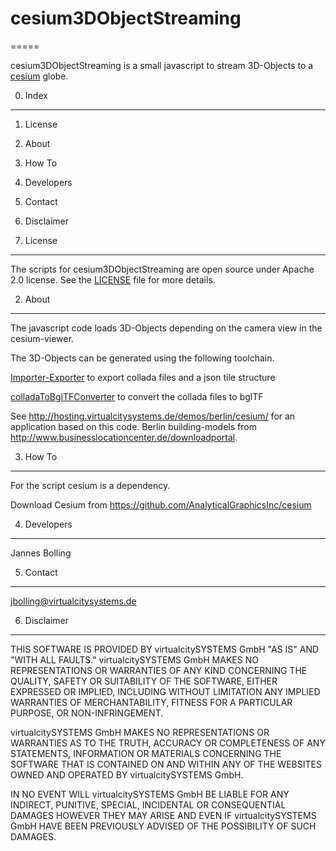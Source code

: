 # cesium3DObjectStreaming
=====

cesium3DObjectStreaming is a small javascript to stream 3D-Objects to a [cesium](http://cesiumjs.org/) globe.


0. Index
--------

1. License
2. About
3. How To
4. Developers
5. Contact
6. Disclaimer


1. License
----------

The scripts for cesium3DObjectStreaming are open source under Apache 2.0 license.
See the [LICENSE](https://github.com/virtualcitySYSTEMS/cesium3DObjectStreaming/blob/master/LICENSE) file for more details. 


2. About
----------

The javascript code loads 3D-Objects depending on the camera view in the cesium-viewer.   


The 3D-Objects can be generated using the following toolchain. 

[Importer-Exporter](https://github.com/virtualcitySYSTEMS/importer-exporter) to export collada files and a json tile structure

[colladaToBglTFConverter](https://github.com/virtualcitySYSTEMS/colladaToBglTFConverter) to convert the collada files to bglTF

See http://hosting.virtualcitysystems.de/demos/berlin/cesium/ for an application based on this code. 
Berlin building-models from http://www.businesslocationcenter.de/downloadportal.


3. How To
----------

For the script cesium is a dependency.

Download Cesium from https://github.com/AnalyticalGraphicsInc/cesium


4. Developers
-------------

Jannes Bolling


5. Contact
----------

jbolling@virtualcitysystems.de


6. Disclaimer
--------------

THIS SOFTWARE IS PROVIDED BY virtualcitySYSTEMS GmbH "AS IS" AND "WITH ALL 
FAULTS." virtualcitySYSTEMS GmbH MAKES NO REPRESENTATIONS OR WARRANTIES OF 
ANY KIND CONCERNING THE QUALITY, SAFETY OR SUITABILITY OF THE SOFTWARE,
EITHER EXPRESSED OR IMPLIED, INCLUDING WITHOUT LIMITATION ANY IMPLIED 
WARRANTIES OF MERCHANTABILITY, FITNESS FOR A PARTICULAR PURPOSE, OR 
NON-INFRINGEMENT.

virtualcitySYSTEMS GmbH MAKES NO REPRESENTATIONS OR WARRANTIES AS TO THE
TRUTH, ACCURACY OR COMPLETENESS OF ANY STATEMENTS, INFORMATION OR MATERIALS
CONCERNING THE SOFTWARE THAT IS CONTAINED ON AND WITHIN ANY OF THE 
WEBSITES OWNED AND OPERATED BY virtualcitySYSTEMS GmbH.

IN NO EVENT WILL virtualcitySYSTEMS GmbH BE LIABLE FOR ANY INDIRECT, 
PUNITIVE, SPECIAL, INCIDENTAL OR CONSEQUENTIAL DAMAGES HOWEVER THEY MAY
ARISE AND EVEN IF virtualcitySYSTEMS GmbH HAVE BEEN PREVIOUSLY ADVISED OF
THE POSSIBILITY OF SUCH DAMAGES.